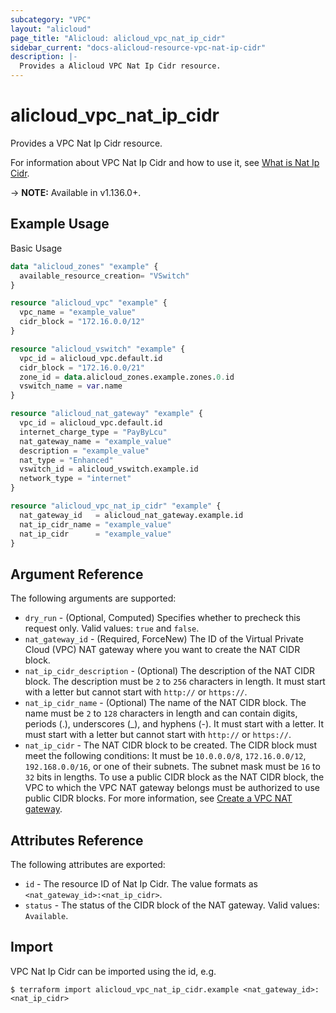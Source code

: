 ```yaml
---
subcategory: "VPC"
layout: "alicloud"
page_title: "Alicloud: alicloud_vpc_nat_ip_cidr"
sidebar_current: "docs-alicloud-resource-vpc-nat-ip-cidr"
description: |-
  Provides a Alicloud VPC Nat Ip Cidr resource.
---
```


# alicloud\_vpc\_nat\_ip\_cidr

Provides a VPC Nat Ip Cidr resource.

For information about VPC Nat Ip Cidr and how to use it, see [What is Nat Ip Cidr](https://www.alibabacloud.com/help/doc-detail/281972.htm).

-> **NOTE:** Available in v1.136.0+.

## Example Usage

Basic Usage

```terraform
data "alicloud_zones" "example" {
  available_resource_creation= "VSwitch"
}

resource "alicloud_vpc" "example" {
  vpc_name = "example_value"
  cidr_block = "172.16.0.0/12"
}

resource "alicloud_vswitch" "example" {
  vpc_id = alicloud_vpc.default.id
  cidr_block = "172.16.0.0/21"
  zone_id = data.alicloud_zones.example.zones.0.id
  vswitch_name = var.name
}

resource "alicloud_nat_gateway" "example" {
  vpc_id = alicloud_vpc.default.id
  internet_charge_type = "PayByLcu"
  nat_gateway_name = "example_value"
  description = "example_value"
  nat_type = "Enhanced"
  vswitch_id = alicloud_vswitch.example.id
  network_type = "internet"
}

resource "alicloud_vpc_nat_ip_cidr" "example" {
  nat_gateway_id   = alicloud_nat_gateway.example.id
  nat_ip_cidr_name = "example_value"
  nat_ip_cidr      = "example_value"
}

```

## Argument Reference

The following arguments are supported:

* `dry_run` - (Optional, Computed) Specifies whether to precheck this request only. Valid values: `true` and `false`.
* `nat_gateway_id` - (Required, ForceNew) The ID of the Virtual Private Cloud (VPC) NAT gateway where you want to create the NAT CIDR block.
* `nat_ip_cidr_description` - (Optional) The description of the NAT CIDR block. The description must be `2` to `256` characters in length. It must start with a letter but cannot start with `http://` or `https://`.
* `nat_ip_cidr_name` - (Optional) The name of the NAT CIDR block. The name must be `2` to `128` characters in length and can contain digits, periods (.), underscores (_), and hyphens (-). It must start with a letter. It must start with a letter but cannot start with `http://` or `https://`.
* `nat_ip_cidr` - The NAT CIDR block to be created. The CIDR block must meet the following conditions: It must be `10.0.0.0/8`, `172.16.0.0/12`, `192.168.0.0/16`, or one of their subnets. The subnet mask must be `16` to `32` bits in lengths. To use a public CIDR block as the NAT CIDR block, the VPC to which the VPC NAT gateway belongs must be authorized to use public CIDR blocks. For more information, see [Create a VPC NAT gateway](https://www.alibabacloud.com/help/doc-detail/268230.htm).

## Attributes Reference

The following attributes are exported:

* `id` - The resource ID of Nat Ip Cidr. The value formats as `<nat_gateway_id>:<nat_ip_cidr>`.
* `status` - The status of the CIDR block of the NAT gateway. Valid values: `Available`.

## Import

VPC Nat Ip Cidr can be imported using the id, e.g.

```
$ terraform import alicloud_vpc_nat_ip_cidr.example <nat_gateway_id>:<nat_ip_cidr>
```